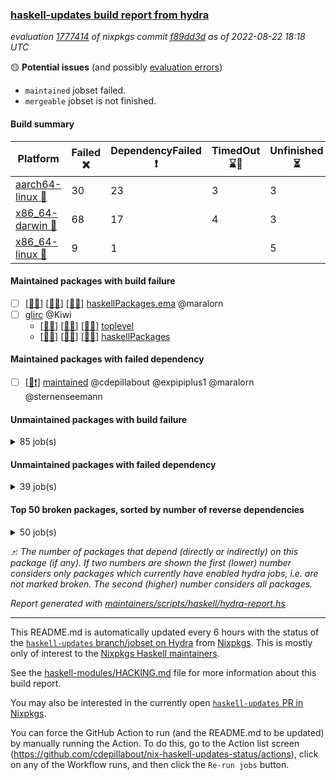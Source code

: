 ### [haskell-updates build report from hydra](https://hydra.nixos.org/jobset/nixpkgs/haskell-updates)
*evaluation [1777414](https://hydra.nixos.org/eval/1777414) of nixpkgs commit [f89dd3d](https://github.com/NixOS/nixpkgs/commits/f89dd3dd4a1e1deb3e4100a52fee2ec626a99046) as of 2022-08-22 18:18 UTC*

:yellow_circle: **Potential issues** (and possibly [evaluation errors](https://hydra.nixos.org/jobset/nixpkgs/haskell-updates))
  * `maintained` jobset failed.
  * `mergeable` jobset is not finished.

#### Build summary

 | Platform | Failed :x: | DependencyFailed :heavy_exclamation_mark: | TimedOut :hourglass::no_entry_sign: | Unfinished :hourglass_flowing_sand: | Success :heavy_check_mark: | 
 | --- | --- | --- | --- | --- | --- | 
 | [aarch64-linux :iphone:](https://hydra.nixos.org/eval/1777414?filter=.aarch64-linux) | 30 | 23 | 3 | 3 | 6599 | 
 | [x86_64-darwin :apple:](https://hydra.nixos.org/eval/1777414?filter=.x86_64-darwin) | 68 | 17 | 4 | 3 | 6512 | 
 | [x86_64-linux :penguin:](https://hydra.nixos.org/eval/1777414?filter=.x86_64-linux) | 9 | 1 |  | 5 | 6685 | 
#### Maintained packages with build failure
- [ ] [[:iphone::x:]](https://hydra.nixos.org/build/188061169) [[:apple::x:]](https://hydra.nixos.org/build/188061179) [[:penguin::x:]](https://hydra.nixos.org/build/188061155) [haskellPackages.ema](https://hydra.nixos.org/eval/1777414?filter=haskellPackages.ema) @maralorn
- [ ] [glirc](https://hydra.nixos.org/eval/1777414?filter=glirc) @Kiwi
  - [[:iphone::x:]](https://hydra.nixos.org/build/188027591) [[:apple::x:]](https://hydra.nixos.org/build/188025700) [[:penguin::x:]](https://hydra.nixos.org/build/188020534) [toplevel](https://hydra.nixos.org/eval/1777414?filter=glirc)
  - [[:iphone::x:]](https://hydra.nixos.org/build/188027171) [[:apple::x:]](https://hydra.nixos.org/build/188019465) [[:penguin::x:]](https://hydra.nixos.org/build/188018954) [haskellPackages](https://hydra.nixos.org/eval/1777414?filter=haskellPackages.glirc)
#### Maintained packages with failed dependency
- [ ] [[:penguin::heavy_exclamation_mark:]](https://hydra.nixos.org/build/188074927) [maintained](https://hydra.nixos.org/eval/1777414?filter=maintained) @cdepillabout @expipiplus1 @maralorn @sternenseemann
#### Unmaintained packages with build failure
<details><summary>85 job(s) </summary>

- [ ] [[:iphone::heavy_check_mark:]](https://hydra.nixos.org/build/188024911) [[:apple::x:]](https://hydra.nixos.org/build/188027897) [[:penguin::heavy_check_mark:]](https://hydra.nixos.org/build/188028354) [haskellPackages.di-core](https://hydra.nixos.org/eval/1777414?filter=haskellPackages.di-core)  :arrow_heading_up: 8 | 11
- [ ] [[:iphone::x:]](https://hydra.nixos.org/build/188025806) [[:apple::heavy_check_mark:]](https://hydra.nixos.org/build/188027413) [[:penguin::heavy_check_mark:]](https://hydra.nixos.org/build/188027365) [haskellPackages.OrderedBits](https://hydra.nixos.org/eval/1777414?filter=haskellPackages.OrderedBits)  :arrow_heading_up: 5 | 36
- [ ] [[:iphone::heavy_check_mark:]](https://hydra.nixos.org/build/188025538) [[:apple::x:]](https://hydra.nixos.org/build/188026155) [[:penguin::heavy_check_mark:]](https://hydra.nixos.org/build/188028532) [haskellPackages.zip](https://hydra.nixos.org/eval/1777414?filter=haskellPackages.zip)  :arrow_heading_up: 5 | 11
- [ ] [[:iphone::x:]](https://hydra.nixos.org/build/188019606) [[:apple::heavy_check_mark:]](https://hydra.nixos.org/build/188021974) [[:penguin::heavy_check_mark:]](https://hydra.nixos.org/build/188017899) [haskellPackages.hw-json-simd](https://hydra.nixos.org/eval/1777414?filter=haskellPackages.hw-json-simd)  :arrow_heading_up: 4 | 8
- [ ] [[:iphone::x:]](https://hydra.nixos.org/build/188020705) [[:apple::heavy_check_mark:]](https://hydra.nixos.org/build/188020839) [[:penguin::heavy_check_mark:]](https://hydra.nixos.org/build/188023775) [haskellPackages.hw-simd](https://hydra.nixos.org/eval/1777414?filter=haskellPackages.hw-simd)  :arrow_heading_up: 4 | 8
- [ ] [[:iphone::x:]](https://hydra.nixos.org/build/187763668) [[:apple::heavy_check_mark:]](https://hydra.nixos.org/build/187772001) [[:penguin::heavy_check_mark:]](https://hydra.nixos.org/build/187764646) [haskellPackages.long-double](https://hydra.nixos.org/eval/1777414?filter=haskellPackages.long-double)  :arrow_heading_up: 2 | 2
- [ ] [[:iphone::x:]](https://hydra.nixos.org/build/188024139) [[:apple::heavy_check_mark:]](https://hydra.nixos.org/build/188026078) [[:penguin::heavy_check_mark:]](https://hydra.nixos.org/build/188025230) [haskellPackages.quic](https://hydra.nixos.org/eval/1777414?filter=haskellPackages.quic)  :arrow_heading_up: 2 | 2
- [ ] [[:iphone::x:]](https://hydra.nixos.org/build/187758503) [[:apple::heavy_check_mark:]](https://hydra.nixos.org/build/187760858) [[:penguin::heavy_check_mark:]](https://hydra.nixos.org/build/187757354) [haskellPackages.freetype2](https://hydra.nixos.org/eval/1777414?filter=haskellPackages.freetype2)  :arrow_heading_up: 1 | 8
- [ ] [[:iphone::x:]](https://hydra.nixos.org/build/188022531) [[:apple::x:]](https://hydra.nixos.org/build/188024781) [[:penguin::x:]](https://hydra.nixos.org/build/188017733) [haskellPackages.cabal-install-solver](https://hydra.nixos.org/eval/1777414?filter=haskellPackages.cabal-install-solver)  :arrow_heading_up: 1 | 1
- [ ] [[:iphone::x:]](https://hydra.nixos.org/build/188018665) [[:apple::x:]](https://hydra.nixos.org/build/188019863) [[:penguin::heavy_check_mark:]](https://hydra.nixos.org/build/188018721) [haskellPackages.easytensor](https://hydra.nixos.org/eval/1777414?filter=haskellPackages.easytensor)  :arrow_heading_up: 1 | 1
- [ ] [[:iphone::x:]](https://hydra.nixos.org/build/187756896) [[:apple::heavy_check_mark:]](https://hydra.nixos.org/build/187753917) [[:penguin::heavy_check_mark:]](https://hydra.nixos.org/build/187770850) [haskellPackages.nlopt-haskell](https://hydra.nixos.org/eval/1777414?filter=haskellPackages.nlopt-haskell)  :arrow_heading_up: 1 | 1
- [ ] [[:iphone::heavy_check_mark:]](https://hydra.nixos.org/build/187765666) [[:apple::x:]](https://hydra.nixos.org/build/187760492) [[:penguin::heavy_check_mark:]](https://hydra.nixos.org/build/187756581) [haskellPackages.openal-ffi](https://hydra.nixos.org/eval/1777414?filter=haskellPackages.openal-ffi)  :arrow_heading_up: 1 | 1
- [ ] [[:iphone::x:]](https://hydra.nixos.org/build/188026688) [[:apple::heavy_check_mark:]](https://hydra.nixos.org/build/188022156) [[:penguin::heavy_check_mark:]](https://hydra.nixos.org/build/188024054) [haskellPackages.swisstable](https://hydra.nixos.org/eval/1777414?filter=haskellPackages.swisstable)  :arrow_heading_up: 1 | 1
- [ ] [[:iphone::x:]](https://hydra.nixos.org/build/187762212) [[:apple::heavy_check_mark:]](https://hydra.nixos.org/build/187773956) [[:penguin::heavy_check_mark:]](https://hydra.nixos.org/build/187770283) [haskellPackages.unicode-properties](https://hydra.nixos.org/eval/1777414?filter=haskellPackages.unicode-properties)  :arrow_heading_up: 1 | 1
- [ ] [[:iphone::x:]](https://hydra.nixos.org/build/188024200) [[:apple::heavy_check_mark:]](https://hydra.nixos.org/build/188027568) [[:penguin::heavy_check_mark:]](https://hydra.nixos.org/build/188030281) [haskellPackages.flatparse](https://hydra.nixos.org/eval/1777414?filter=haskellPackages.flatparse)  :arrow_heading_up: 0 | 7
- [ ] [[:iphone::heavy_check_mark:]](https://hydra.nixos.org/build/188018750) [[:apple::x:]](https://hydra.nixos.org/build/188029735) [[:penguin::heavy_check_mark:]](https://hydra.nixos.org/build/188018871) [haskellPackages.PyF](https://hydra.nixos.org/eval/1777414?filter=haskellPackages.PyF)  :arrow_heading_up: 0 | 4
- [ ] [[:iphone::heavy_check_mark:]](https://hydra.nixos.org/build/187757056) [[:apple::x:]](https://hydra.nixos.org/build/187763747) [[:penguin::heavy_check_mark:]](https://hydra.nixos.org/build/187764145) [haskellPackages.hmidi](https://hydra.nixos.org/eval/1777414?filter=haskellPackages.hmidi)  :arrow_heading_up: 0 | 4
- [ ] [[:iphone::x:]](https://hydra.nixos.org/build/188021216) [[:apple::x:]](https://hydra.nixos.org/build/188017031) [[:penguin::heavy_check_mark:]](https://hydra.nixos.org/build/188021048) [haskellPackages.json-rpc](https://hydra.nixos.org/eval/1777414?filter=haskellPackages.json-rpc)  :arrow_heading_up: 0 | 2
- [ ] [[:iphone::heavy_check_mark:]](https://hydra.nixos.org/build/188020693) [[:apple::x:]](https://hydra.nixos.org/build/188024979) [[:penguin::heavy_check_mark:]](https://hydra.nixos.org/build/188018355) [haskellPackages.posix-socket](https://hydra.nixos.org/eval/1777414?filter=haskellPackages.posix-socket)  :arrow_heading_up: 0 | 2
- [ ] [[:iphone::heavy_check_mark:]](https://hydra.nixos.org/build/188043247) [[:apple::x:]](https://hydra.nixos.org/build/188020077) [[:penguin::heavy_check_mark:]](https://hydra.nixos.org/build/188043157) [haskellPackages.gi-gdkx11](https://hydra.nixos.org/eval/1777414?filter=haskellPackages.gi-gdkx11)  :arrow_heading_up: 0 | 1
- [ ] [[:iphone::heavy_check_mark:]](https://hydra.nixos.org/build/188030175) [[:apple::x:]](https://hydra.nixos.org/build/188025506) [[:penguin::heavy_check_mark:]](https://hydra.nixos.org/build/188023232) [haskellPackages.hamid](https://hydra.nixos.org/eval/1777414?filter=haskellPackages.hamid)  :arrow_heading_up: 0 | 1
- [ ] [[:iphone::heavy_check_mark:]](https://hydra.nixos.org/build/188029515) [[:apple::x:]](https://hydra.nixos.org/build/188020538) [[:penguin::heavy_check_mark:]](https://hydra.nixos.org/build/188031263) [haskellPackages.hmatrix-morpheus](https://hydra.nixos.org/eval/1777414?filter=haskellPackages.hmatrix-morpheus)  :arrow_heading_up: 0 | 1
- [ ] [[:iphone::heavy_check_mark:]](https://hydra.nixos.org/build/187768112) [[:apple::x:]](https://hydra.nixos.org/build/187767816) [[:penguin::heavy_check_mark:]](https://hydra.nixos.org/build/187757052) [haskellPackages.huckleberry](https://hydra.nixos.org/eval/1777414?filter=haskellPackages.huckleberry)  :arrow_heading_up: 0 | 1
- [ ] [[:iphone::x:]](https://hydra.nixos.org/build/188025434) [[:apple::heavy_check_mark:]](https://hydra.nixos.org/build/188026849) [[:penguin::heavy_check_mark:]](https://hydra.nixos.org/build/188021372) [haskellPackages.picosat](https://hydra.nixos.org/eval/1777414?filter=haskellPackages.picosat)  :arrow_heading_up: 0 | 1
- [ ] [[:iphone::heavy_check_mark:]](https://hydra.nixos.org/build/187759813) [[:apple::x:]](https://hydra.nixos.org/build/187763999) [[:penguin::heavy_check_mark:]](https://hydra.nixos.org/build/187764548) [haskellPackages.select](https://hydra.nixos.org/eval/1777414?filter=haskellPackages.select)  :arrow_heading_up: 0 | 1
- [ ] [[:iphone::heavy_check_mark:]](https://hydra.nixos.org/build/188018977) [[:apple::x:]](https://hydra.nixos.org/build/188017708) [[:penguin::heavy_check_mark:]](https://hydra.nixos.org/build/188023563) [haskellPackages.sysinfo](https://hydra.nixos.org/eval/1777414?filter=haskellPackages.sysinfo)  :arrow_heading_up: 0 | 1
- [ ] [[:iphone::heavy_check_mark:]](https://hydra.nixos.org/build/188030190) [[:apple::x:]](https://hydra.nixos.org/build/188025195) [[:penguin::heavy_check_mark:]](https://hydra.nixos.org/build/188027794) [haskellPackages.FractalArt](https://hydra.nixos.org/eval/1777414?filter=haskellPackages.FractalArt) 
- [ ] [[:iphone::x:]](https://hydra.nixos.org/build/188023891) [[:apple::heavy_check_mark:]](https://hydra.nixos.org/build/188023271) [[:penguin::heavy_check_mark:]](https://hydra.nixos.org/build/188022638) [haskellPackages.HsASA](https://hydra.nixos.org/eval/1777414?filter=haskellPackages.HsASA) 
- [ ] [[:iphone::x:]](https://hydra.nixos.org/build/188028358) [[:apple::x:]](https://hydra.nixos.org/build/188019486) [[:penguin::x:]](https://hydra.nixos.org/build/188023770) [haskellPackages.aasam](https://hydra.nixos.org/eval/1777414?filter=haskellPackages.aasam) 
- [ ] [[:iphone::heavy_check_mark:]](https://hydra.nixos.org/build/188022380) [[:apple::heavy_check_mark:]](https://hydra.nixos.org/build/188019082) [[:penguin::x:]](https://hydra.nixos.org/build/188019203) [haskellPackages.capataz](https://hydra.nixos.org/eval/1777414?filter=haskellPackages.capataz) 
- [ ] [[:iphone::heavy_check_mark:]](https://hydra.nixos.org/build/188023367) [[:apple::x:]](https://hydra.nixos.org/build/188019746) [[:penguin::heavy_check_mark:]](https://hydra.nixos.org/build/188020832) [haskellPackages.chiphunk](https://hydra.nixos.org/eval/1777414?filter=haskellPackages.chiphunk) 
- [ ] [[:iphone::x:]](https://hydra.nixos.org/build/188024615) [[:apple::heavy_check_mark:]](https://hydra.nixos.org/build/188028273) [[:penguin::heavy_check_mark:]](https://hydra.nixos.org/build/188031531) [haskellPackages.comfort-fftw](https://hydra.nixos.org/eval/1777414?filter=haskellPackages.comfort-fftw) 
- [ ] [[:iphone::heavy_check_mark:]](https://hydra.nixos.org/build/188020078) [[:apple::x:]](https://hydra.nixos.org/build/188023729) [[:penguin::heavy_check_mark:]](https://hydra.nixos.org/build/188023156) [haskellPackages.diskhash](https://hydra.nixos.org/eval/1777414?filter=haskellPackages.diskhash) 
- [ ] [[:iphone::heavy_check_mark:]](https://hydra.nixos.org/build/188028933) [[:apple::x:]](https://hydra.nixos.org/build/188028678) [[:penguin::heavy_check_mark:]](https://hydra.nixos.org/build/188021107) [haskellPackages.epub-tools](https://hydra.nixos.org/eval/1777414?filter=haskellPackages.epub-tools) 
- [ ] [[:iphone::heavy_check_mark:]](https://hydra.nixos.org/build/188026531) [[:apple::x:]](https://hydra.nixos.org/build/188025664) [[:penguin::heavy_check_mark:]](https://hydra.nixos.org/build/188027601) [haskellPackages.fsnotify-conduit](https://hydra.nixos.org/eval/1777414?filter=haskellPackages.fsnotify-conduit) 
- [ ] [[:iphone::heavy_check_mark:]](https://hydra.nixos.org/build/188028689) [[:apple::x:]](https://hydra.nixos.org/build/188030917) [[:penguin::heavy_check_mark:]](https://hydra.nixos.org/build/188027008) [haskellPackages.fudgets](https://hydra.nixos.org/eval/1777414?filter=haskellPackages.fudgets) 
- [ ] [[:iphone::heavy_check_mark:]](https://hydra.nixos.org/build/188023644) [[:apple::x:]](https://hydra.nixos.org/build/188031404) [[:penguin::heavy_check_mark:]](https://hydra.nixos.org/build/188030853) [haskellPackages.gerrit](https://hydra.nixos.org/eval/1777414?filter=haskellPackages.gerrit) 
- [ ] [[:iphone::heavy_check_mark:]](https://hydra.nixos.org/build/187758353) [[:apple::x:]](https://hydra.nixos.org/build/187754188) [[:penguin::heavy_check_mark:]](https://hydra.nixos.org/build/187770936) [haskellPackages.ghc-gc-hook](https://hydra.nixos.org/eval/1777414?filter=haskellPackages.ghc-gc-hook) 
- [ ] [[:apple::x:]](https://hydra.nixos.org/build/188023261) [haskellPackages.gi-gtkosxapplication](https://hydra.nixos.org/eval/1777414?filter=haskellPackages.gi-gtkosxapplication) 
- [ ] [[:iphone::x:]](https://hydra.nixos.org/build/188043162) [[:penguin::heavy_check_mark:]](https://hydra.nixos.org/build/188043166) [haskellPackages.gnome-keyring](https://hydra.nixos.org/eval/1777414?filter=haskellPackages.gnome-keyring) 
- [ ] [[:apple::x:]](https://hydra.nixos.org/build/188022725) [haskellPackages.gtk-mac-integration](https://hydra.nixos.org/eval/1777414?filter=haskellPackages.gtk-mac-integration) 
- [ ] [[:iphone::heavy_check_mark:]](https://hydra.nixos.org/build/188043188) [[:apple::x:]](https://hydra.nixos.org/build/188020720) [[:penguin::heavy_check_mark:]](https://hydra.nixos.org/build/188043205) [haskellPackages.gtk-traymanager](https://hydra.nixos.org/eval/1777414?filter=haskellPackages.gtk-traymanager) 
- [ ] [[:apple::x:]](https://hydra.nixos.org/build/188028183) [haskellPackages.gtk3-mac-integration](https://hydra.nixos.org/eval/1777414?filter=haskellPackages.gtk3-mac-integration) 
- [ ] [[:iphone::heavy_check_mark:]](https://hydra.nixos.org/build/187767616) [[:apple::x:]](https://hydra.nixos.org/build/187766019) [[:penguin::heavy_check_mark:]](https://hydra.nixos.org/build/187768812) [haskellPackages.hid](https://hydra.nixos.org/eval/1777414?filter=haskellPackages.hid) 
- [ ] [[:iphone::heavy_check_mark:]](https://hydra.nixos.org/build/188024713) [[:apple::x:]](https://hydra.nixos.org/build/188022148) [[:penguin::heavy_check_mark:]](https://hydra.nixos.org/build/188029237) [haskellPackages.higher-leveldb](https://hydra.nixos.org/eval/1777414?filter=haskellPackages.higher-leveldb) 
- [ ] [[:iphone::heavy_check_mark:]](https://hydra.nixos.org/build/188023303) [[:apple::x:]](https://hydra.nixos.org/build/188023028) [[:penguin::heavy_check_mark:]](https://hydra.nixos.org/build/188017325) [haskellPackages.highlight](https://hydra.nixos.org/eval/1777414?filter=haskellPackages.highlight) 
- [ ] [[:iphone::heavy_check_mark:]](https://hydra.nixos.org/build/188018561) [[:apple::x:]](https://hydra.nixos.org/build/188027844) [[:penguin::heavy_check_mark:]](https://hydra.nixos.org/build/188019991) [haskellPackages.hinotify-conduit](https://hydra.nixos.org/eval/1777414?filter=haskellPackages.hinotify-conduit) 
- [ ] [[:iphone::heavy_check_mark:]](https://hydra.nixos.org/build/188020782) [[:apple::x:]](https://hydra.nixos.org/build/188029831) [[:penguin::heavy_check_mark:]](https://hydra.nixos.org/build/188029833) [haskellPackages.hssh](https://hydra.nixos.org/eval/1777414?filter=haskellPackages.hssh) 
- [ ] [[:iphone::heavy_check_mark:]](https://hydra.nixos.org/build/188022163) [[:apple::x:]](https://hydra.nixos.org/build/188028963) [[:penguin::heavy_check_mark:]](https://hydra.nixos.org/build/188030410) [haskellPackages.hsshellscript](https://hydra.nixos.org/eval/1777414?filter=haskellPackages.hsshellscript) 
- [ ] [[:iphone::heavy_check_mark:]](https://hydra.nixos.org/build/187767673) [[:apple::x:]](https://hydra.nixos.org/build/187754648) [[:penguin::heavy_check_mark:]](https://hydra.nixos.org/build/187772198) [haskellPackages.hssourceinfo](https://hydra.nixos.org/eval/1777414?filter=haskellPackages.hssourceinfo) 
- [ ] [[:iphone::heavy_check_mark:]](https://hydra.nixos.org/build/188025786) [[:apple::x:]](https://hydra.nixos.org/build/188019527) [[:penguin::heavy_check_mark:]](https://hydra.nixos.org/build/188031315) [haskellPackages.interprocess](https://hydra.nixos.org/eval/1777414?filter=haskellPackages.interprocess) 
- [ ] [[:iphone::heavy_check_mark:]](https://hydra.nixos.org/build/188017877) [[:apple::x:]](https://hydra.nixos.org/build/188024543) [[:penguin::heavy_check_mark:]](https://hydra.nixos.org/build/188020374) [haskellPackages.intricacy](https://hydra.nixos.org/eval/1777414?filter=haskellPackages.intricacy) 
- [ ] [[:iphone::heavy_check_mark:]](https://hydra.nixos.org/build/188024998) [[:apple::x:]](https://hydra.nixos.org/build/188030424) [[:penguin::heavy_check_mark:]](https://hydra.nixos.org/build/188031484) [haskellPackages.ipcvar](https://hydra.nixos.org/eval/1777414?filter=haskellPackages.ipcvar) 
- [ ] [[:iphone::x:]](https://hydra.nixos.org/build/188025284) [[:apple::heavy_check_mark:]](https://hydra.nixos.org/build/188019993) [[:penguin::heavy_check_mark:]](https://hydra.nixos.org/build/188026143) [haskellPackages.jammittools](https://hydra.nixos.org/eval/1777414?filter=haskellPackages.jammittools) 
- [ ] [[:apple::x:]](https://hydra.nixos.org/build/187760836) [haskellPackages.kqueue](https://hydra.nixos.org/eval/1777414?filter=haskellPackages.kqueue) 
- [ ] [[:iphone::x:]](https://hydra.nixos.org/build/188030687) [[:apple::x:]](https://hydra.nixos.org/build/188031533) [[:penguin::x:]](https://hydra.nixos.org/build/188017137) [haskellPackages.landlock](https://hydra.nixos.org/eval/1777414?filter=haskellPackages.landlock) 
- [ ] [[:iphone::x:]](https://hydra.nixos.org/build/188018555) [[:apple::x:]](https://hydra.nixos.org/build/188029937) [[:penguin::heavy_check_mark:]](https://hydra.nixos.org/build/188031387) [haskellPackages.libsecp256k1](https://hydra.nixos.org/eval/1777414?filter=haskellPackages.libsecp256k1) 
- [ ] [[:iphone::heavy_check_mark:]](https://hydra.nixos.org/build/187757474) [[:apple::x:]](https://hydra.nixos.org/build/187770868) [[:penguin::heavy_check_mark:]](https://hydra.nixos.org/build/187766473) [haskellPackages.linux-framebuffer](https://hydra.nixos.org/eval/1777414?filter=haskellPackages.linux-framebuffer) 
- [ ] [[:iphone::heavy_check_mark:]](https://hydra.nixos.org/build/188026254) [[:apple::x:]](https://hydra.nixos.org/build/188031235) [[:penguin::heavy_check_mark:]](https://hydra.nixos.org/build/188025285) [haskellPackages.mediawiki2latex](https://hydra.nixos.org/eval/1777414?filter=haskellPackages.mediawiki2latex) 
- [ ] [[:iphone::heavy_check_mark:]](https://hydra.nixos.org/build/187773188) [[:apple::x:]](https://hydra.nixos.org/build/187769267) [[:penguin::heavy_check_mark:]](https://hydra.nixos.org/build/187771563) [haskellPackages.memfd](https://hydra.nixos.org/eval/1777414?filter=haskellPackages.memfd) 
- [ ] [[:iphone::heavy_check_mark:]](https://hydra.nixos.org/build/188027998) [[:apple::x:]](https://hydra.nixos.org/build/188019021) [[:penguin::heavy_check_mark:]](https://hydra.nixos.org/build/188029745) [haskellPackages.mercury-api](https://hydra.nixos.org/eval/1777414?filter=haskellPackages.mercury-api) 
- [ ] [[:iphone::heavy_check_mark:]](https://hydra.nixos.org/build/188026933) [[:apple::x:]](https://hydra.nixos.org/build/188020372) [[:penguin::heavy_check_mark:]](https://hydra.nixos.org/build/188017048) [haskellPackages.nano-cryptr](https://hydra.nixos.org/eval/1777414?filter=haskellPackages.nano-cryptr) 
- [ ] [[:iphone::x:]](https://hydra.nixos.org/build/188023640) [[:apple::x:]](https://hydra.nixos.org/build/188027224) [[:penguin::x:]](https://hydra.nixos.org/build/188019448) [haskellPackages.ngx-export-log](https://hydra.nixos.org/eval/1777414?filter=haskellPackages.ngx-export-log) 
- [ ] [[:iphone::heavy_check_mark:]](https://hydra.nixos.org/build/188022321) [[:apple::x:]](https://hydra.nixos.org/build/188030560) [[:penguin::heavy_check_mark:]](https://hydra.nixos.org/build/188024633) [haskellPackages.persistent-pagination](https://hydra.nixos.org/eval/1777414?filter=haskellPackages.persistent-pagination) 
- [ ] [[:iphone::heavy_check_mark:]](https://hydra.nixos.org/build/188019430) [[:apple::x:]](https://hydra.nixos.org/build/188021521) [[:penguin::heavy_check_mark:]](https://hydra.nixos.org/build/188017688) [haskellPackages.phatsort](https://hydra.nixos.org/eval/1777414?filter=haskellPackages.phatsort) 
- [ ] [[:iphone::x:]](https://hydra.nixos.org/build/188030881) [[:apple::x:]](https://hydra.nixos.org/build/188018161) [[:penguin::x:]](https://hydra.nixos.org/build/188029018) [haskellPackages.phonetic-languages-simplified-properties-array-old](https://hydra.nixos.org/eval/1777414?filter=haskellPackages.phonetic-languages-simplified-properties-array-old) 
- [ ] [[:iphone::heavy_check_mark:]](https://hydra.nixos.org/build/188025465) [[:apple::x:]](https://hydra.nixos.org/build/188030098) [[:penguin::heavy_check_mark:]](https://hydra.nixos.org/build/188021080) [haskellPackages.ping-wrapper](https://hydra.nixos.org/eval/1777414?filter=haskellPackages.ping-wrapper) 
- [ ] [[:iphone::heavy_check_mark:]](https://hydra.nixos.org/build/188024056) [[:apple::x:]](https://hydra.nixos.org/build/188017823) [[:penguin::heavy_check_mark:]](https://hydra.nixos.org/build/188030915) [haskellPackages.posix-timer](https://hydra.nixos.org/eval/1777414?filter=haskellPackages.posix-timer) 
- [ ] [[:iphone::heavy_check_mark:]](https://hydra.nixos.org/build/188023063) [[:apple::x:]](https://hydra.nixos.org/build/188028487) [[:penguin::heavy_check_mark:]](https://hydra.nixos.org/build/188027764) [haskellPackages.procex](https://hydra.nixos.org/eval/1777414?filter=haskellPackages.procex) 
- [ ] [[:iphone::heavy_check_mark:]](https://hydra.nixos.org/build/188027292) [[:apple::x:]](https://hydra.nixos.org/build/188027508) [[:penguin::heavy_check_mark:]](https://hydra.nixos.org/build/188018392) [haskellPackages.pthread](https://hydra.nixos.org/eval/1777414?filter=haskellPackages.pthread) 
- [ ] [[:iphone::x:]](https://hydra.nixos.org/build/188029187) [[:apple::x:]](https://hydra.nixos.org/build/188021850) [[:penguin::x:]](https://hydra.nixos.org/build/188025940) [haskellPackages.r-glpk-phonetic-languages-ukrainian-durations](https://hydra.nixos.org/eval/1777414?filter=haskellPackages.r-glpk-phonetic-languages-ukrainian-durations) 
- [ ] [[:iphone::heavy_check_mark:]](https://hydra.nixos.org/build/188031392) [[:apple::x:]](https://hydra.nixos.org/build/188019994) [[:penguin::heavy_check_mark:]](https://hydra.nixos.org/build/188023136) [haskellPackages.reserve](https://hydra.nixos.org/eval/1777414?filter=haskellPackages.reserve) 
- [ ] [[:iphone::x:]](https://hydra.nixos.org/build/187762244) [[:apple::heavy_check_mark:]](https://hydra.nixos.org/build/187755003) [[:penguin::heavy_check_mark:]](https://hydra.nixos.org/build/187761550) [haskellPackages.risc386](https://hydra.nixos.org/eval/1777414?filter=haskellPackages.risc386) 
- [ ] [[:iphone::heavy_check_mark:]](https://hydra.nixos.org/build/187766680) [[:apple::x:]](https://hydra.nixos.org/build/187756803) [[:penguin::heavy_check_mark:]](https://hydra.nixos.org/build/187763289) [haskellPackages.sfml-audio](https://hydra.nixos.org/eval/1777414?filter=haskellPackages.sfml-audio) 
- [ ] [[:iphone::heavy_check_mark:]](https://hydra.nixos.org/build/187767034) [[:apple::x:]](https://hydra.nixos.org/build/187770065) [[:penguin::heavy_check_mark:]](https://hydra.nixos.org/build/187773143) [haskellPackages.shared-memory](https://hydra.nixos.org/eval/1777414?filter=haskellPackages.shared-memory) 
- [ ] [[:iphone::hourglass::no_entry_sign:]](https://hydra.nixos.org/build/188027087) [[:apple::x:]](https://hydra.nixos.org/build/188021903) [[:penguin::heavy_check_mark:]](https://hydra.nixos.org/build/188020444) [haskellPackages.skews](https://hydra.nixos.org/eval/1777414?filter=haskellPackages.skews) 
- [ ] [[:iphone::x:]](https://hydra.nixos.org/build/188017407) [[:apple::x:]](https://hydra.nixos.org/build/188030520) [[:penguin::heavy_check_mark:]](https://hydra.nixos.org/build/188017250) [haskellPackages.slugify](https://hydra.nixos.org/eval/1777414?filter=haskellPackages.slugify) 
- [ ] [[:iphone::heavy_check_mark:]](https://hydra.nixos.org/build/188019110) [[:apple::x:]](https://hydra.nixos.org/build/188027693) [[:penguin::heavy_check_mark:]](https://hydra.nixos.org/build/188017615) [haskellPackages.som](https://hydra.nixos.org/eval/1777414?filter=haskellPackages.som) 
- [ ] [[:iphone::heavy_check_mark:]](https://hydra.nixos.org/build/188031323) [[:apple::x:]](https://hydra.nixos.org/build/188028017) [[:penguin::heavy_check_mark:]](https://hydra.nixos.org/build/188024012) [haskellPackages.tailfile-hinotify](https://hydra.nixos.org/eval/1777414?filter=haskellPackages.tailfile-hinotify) 
- [ ] [[:iphone::x:]](https://hydra.nixos.org/build/187771981) [[:apple::heavy_check_mark:]](https://hydra.nixos.org/build/187756829) [[:penguin::heavy_check_mark:]](https://hydra.nixos.org/build/187761569) [haskellPackages.wiringPi](https://hydra.nixos.org/eval/1777414?filter=haskellPackages.wiringPi) 
- [ ] [[:iphone::x:]](https://hydra.nixos.org/build/188027836) [[:apple::heavy_check_mark:]](https://hydra.nixos.org/build/188021270) [[:penguin::heavy_check_mark:]](https://hydra.nixos.org/build/188024990) [haskellPackages.x86-64bit](https://hydra.nixos.org/eval/1777414?filter=haskellPackages.x86-64bit) 
- [ ] [[:iphone::heavy_check_mark:]](https://hydra.nixos.org/build/188024233) [[:apple::x:]](https://hydra.nixos.org/build/188025614) [[:penguin::heavy_check_mark:]](https://hydra.nixos.org/build/188021128) [haskellPackages.xmonad-utils](https://hydra.nixos.org/eval/1777414?filter=haskellPackages.xmonad-utils) 
- [ ] [[:iphone::heavy_check_mark:]](https://hydra.nixos.org/build/187767000) [[:apple::x:]](https://hydra.nixos.org/build/187773959) [[:penguin::heavy_check_mark:]](https://hydra.nixos.org/build/187767129) [haskellPackages.yoga](https://hydra.nixos.org/eval/1777414?filter=haskellPackages.yoga) 
- [ ] [[:iphone::heavy_check_mark:]](https://hydra.nixos.org/build/187766494) [[:apple::x:]](https://hydra.nixos.org/build/187768143) [[:penguin::heavy_check_mark:]](https://hydra.nixos.org/build/187766078) [haskellPackages.zot](https://hydra.nixos.org/eval/1777414?filter=haskellPackages.zot) 
- [ ] [[:iphone::heavy_check_mark:]](https://hydra.nixos.org/build/187764016) [[:apple::x:]](https://hydra.nixos.org/build/187761654) [[:penguin::heavy_check_mark:]](https://hydra.nixos.org/build/187756084) [haskellPackages.zxcvbn-c](https://hydra.nixos.org/eval/1777414?filter=haskellPackages.zxcvbn-c) 
</details>

#### Unmaintained packages with failed dependency
<details><summary>39 job(s) </summary>

- [ ] [[:iphone::heavy_check_mark:]](https://hydra.nixos.org/build/188019819) [[:apple::heavy_exclamation_mark:]](https://hydra.nixos.org/build/188020826) [[:penguin::heavy_check_mark:]](https://hydra.nixos.org/build/188017480) [haskellPackages.di-handle](https://hydra.nixos.org/eval/1777414?filter=haskellPackages.di-handle)  :arrow_heading_up: 6 | 9
- [ ] [[:iphone::heavy_check_mark:]](https://hydra.nixos.org/build/188024028) [[:apple::heavy_exclamation_mark:]](https://hydra.nixos.org/build/188028971) [[:penguin::heavy_check_mark:]](https://hydra.nixos.org/build/188019711) [haskellPackages.di-monad](https://hydra.nixos.org/eval/1777414?filter=haskellPackages.di-monad)  :arrow_heading_up: 6 | 9
- [ ] [[:iphone::heavy_check_mark:]](https://hydra.nixos.org/build/188030315) [[:apple::heavy_exclamation_mark:]](https://hydra.nixos.org/build/188018615) [[:penguin::heavy_check_mark:]](https://hydra.nixos.org/build/188028357) [haskellPackages.di-df1](https://hydra.nixos.org/eval/1777414?filter=haskellPackages.di-df1)  :arrow_heading_up: 5 | 8
- [ ] [[:iphone::heavy_exclamation_mark:]](https://hydra.nixos.org/build/188027975) [[:apple::heavy_check_mark:]](https://hydra.nixos.org/build/188017628) [[:penguin::heavy_check_mark:]](https://hydra.nixos.org/build/188017797) [haskellPackages.PrimitiveArray](https://hydra.nixos.org/eval/1777414?filter=haskellPackages.PrimitiveArray)  :arrow_heading_up: 4 | 35
- [ ] [[:iphone::heavy_check_mark:]](https://hydra.nixos.org/build/188027372) [[:apple::heavy_exclamation_mark:]](https://hydra.nixos.org/build/188021229) [[:penguin::heavy_check_mark:]](https://hydra.nixos.org/build/188021315) [haskellPackages.xlsx](https://hydra.nixos.org/eval/1777414?filter=haskellPackages.xlsx)  :arrow_heading_up: 4 | 6
- [ ] [[:iphone::heavy_exclamation_mark:]](https://hydra.nixos.org/build/188030928) [[:apple::heavy_check_mark:]](https://hydra.nixos.org/build/188026663) [[:penguin::heavy_check_mark:]](https://hydra.nixos.org/build/188017587) [haskellPackages.BiobaseTypes](https://hydra.nixos.org/eval/1777414?filter=haskellPackages.BiobaseTypes)  :arrow_heading_up: 3 | 21
- [ ] [[:iphone::heavy_exclamation_mark:]](https://hydra.nixos.org/build/188018785) [[:apple::heavy_check_mark:]](https://hydra.nixos.org/build/188030392) [[:penguin::heavy_check_mark:]](https://hydra.nixos.org/build/188026665) [haskellPackages.hw-json-standard-cursor](https://hydra.nixos.org/eval/1777414?filter=haskellPackages.hw-json-standard-cursor)  :arrow_heading_up: 2 | 6
- [ ] [[:iphone::heavy_exclamation_mark:]](https://hydra.nixos.org/build/188027491) [[:apple::heavy_check_mark:]](https://hydra.nixos.org/build/188019578) [[:penguin::heavy_check_mark:]](https://hydra.nixos.org/build/188027240) [haskellPackages.hw-json-simple-cursor](https://hydra.nixos.org/eval/1777414?filter=haskellPackages.hw-json-simple-cursor)  :arrow_heading_up: 2 | 4
- [ ] [[:iphone::heavy_check_mark:]](https://hydra.nixos.org/build/188017304) [[:apple::heavy_exclamation_mark:]](https://hydra.nixos.org/build/188018933) [[:penguin::heavy_check_mark:]](https://hydra.nixos.org/build/188024650) [haskellPackages.cointracking-imports](https://hydra.nixos.org/eval/1777414?filter=haskellPackages.cointracking-imports)  :arrow_heading_up: 2 | 2
- [ ] [[:iphone::heavy_exclamation_mark:]](https://hydra.nixos.org/build/188026827) [[:apple::heavy_check_mark:]](https://hydra.nixos.org/build/188028690) [[:penguin::heavy_check_mark:]](https://hydra.nixos.org/build/188025669) [haskellPackages.BiobaseENA](https://hydra.nixos.org/eval/1777414?filter=haskellPackages.BiobaseENA)  :arrow_heading_up: 1 | 18
- [ ] [[:iphone::heavy_check_mark:]](https://hydra.nixos.org/build/188020676) [[:apple::heavy_exclamation_mark:]](https://hydra.nixos.org/build/188020129) [[:penguin::heavy_check_mark:]](https://hydra.nixos.org/build/188019260) [haskellPackages.di-polysemy](https://hydra.nixos.org/eval/1777414?filter=haskellPackages.di-polysemy)  :arrow_heading_up: 1 | 4
- [ ] [[:iphone::heavy_exclamation_mark:]](https://hydra.nixos.org/build/188018833) [[:apple::heavy_check_mark:]](https://hydra.nixos.org/build/188020603) [[:penguin::heavy_check_mark:]](https://hydra.nixos.org/build/188021563) [haskellPackages.hw-json](https://hydra.nixos.org/eval/1777414?filter=haskellPackages.hw-json)  :arrow_heading_up: 1 | 3
- [ ] [[:iphone::heavy_exclamation_mark:]](https://hydra.nixos.org/build/188024375) [[:apple::heavy_check_mark:]](https://hydra.nixos.org/build/188030169) [[:penguin::heavy_check_mark:]](https://hydra.nixos.org/build/188029356) [haskellPackages.http3](https://hydra.nixos.org/eval/1777414?filter=haskellPackages.http3)  :arrow_heading_up: 1 | 1
- [ ] [[:iphone::heavy_check_mark:]](https://hydra.nixos.org/build/188024581) [[:apple::heavy_exclamation_mark:]](https://hydra.nixos.org/build/188019190) [[:penguin::heavy_check_mark:]](https://hydra.nixos.org/build/188023517) [haskellPackages.moto](https://hydra.nixos.org/eval/1777414?filter=haskellPackages.moto)  :arrow_heading_up: 1 | 1
- [ ] [[:iphone::hourglass::no_entry_sign:]](https://hydra.nixos.org/build/188023351) [[:apple::heavy_exclamation_mark:]](https://hydra.nixos.org/build/188026084) [[:penguin::heavy_check_mark:]](https://hydra.nixos.org/build/188018512) [haskellPackages.wss-client](https://hydra.nixos.org/eval/1777414?filter=haskellPackages.wss-client)  :arrow_heading_up: 1 | 1
- [ ] [[:iphone::heavy_exclamation_mark:]](https://hydra.nixos.org/build/188031252) [[:apple::heavy_check_mark:]](https://hydra.nixos.org/build/188022686) [[:penguin::heavy_check_mark:]](https://hydra.nixos.org/build/188031526) [haskellPackages.BiobaseXNA](https://hydra.nixos.org/eval/1777414?filter=haskellPackages.BiobaseXNA)  :arrow_heading_up: 0 | 17
- [ ] [[:iphone::heavy_exclamation_mark:]](https://hydra.nixos.org/build/188026106) [[:apple::heavy_check_mark:]](https://hydra.nixos.org/build/188029972) [[:penguin::heavy_check_mark:]](https://hydra.nixos.org/build/188017047) [haskellPackages.BiobaseFasta](https://hydra.nixos.org/eval/1777414?filter=haskellPackages.BiobaseFasta)  :arrow_heading_up: 0 | 3
- [ ] [[:iphone::heavy_exclamation_mark:]](https://hydra.nixos.org/build/188020121) [[:apple::heavy_check_mark:]](https://hydra.nixos.org/build/188022813) [[:penguin::heavy_check_mark:]](https://hydra.nixos.org/build/188022174) [haskellPackages.hw-dsv](https://hydra.nixos.org/eval/1777414?filter=haskellPackages.hw-dsv)  :arrow_heading_up: 0 | 3
- [ ] [[:iphone::heavy_check_mark:]](https://hydra.nixos.org/build/188017500) [[:apple::heavy_exclamation_mark:]](https://hydra.nixos.org/build/188030699) [[:penguin::heavy_check_mark:]](https://hydra.nixos.org/build/188030289) [haskellPackages.di](https://hydra.nixos.org/eval/1777414?filter=haskellPackages.di)  :arrow_heading_up: 0 | 2
- [ ] [[:iphone::heavy_exclamation_mark:]](https://hydra.nixos.org/build/188025760) [[:apple::heavy_check_mark:]](https://hydra.nixos.org/build/188030663) [[:penguin::heavy_check_mark:]](https://hydra.nixos.org/build/188018992) [haskellPackages.hw-json-lens](https://hydra.nixos.org/eval/1777414?filter=haskellPackages.hw-json-lens)  :arrow_heading_up: 0 | 1
- [ ] [[:iphone::heavy_exclamation_mark:]](https://hydra.nixos.org/build/188028925) [[:apple::heavy_check_mark:]](https://hydra.nixos.org/build/188031057) [[:penguin::heavy_check_mark:]](https://hydra.nixos.org/build/188028937) [haskellPackages.align-audio](https://hydra.nixos.org/eval/1777414?filter=haskellPackages.align-audio) 
- [ ] [[:iphone::heavy_check_mark:]](https://hydra.nixos.org/build/188031503) [[:apple::heavy_exclamation_mark:]](https://hydra.nixos.org/build/188019468) [[:penguin::heavy_check_mark:]](https://hydra.nixos.org/build/188022554) [haskellPackages.bnb-staking-csvs](https://hydra.nixos.org/eval/1777414?filter=haskellPackages.bnb-staking-csvs) 
- [ ] [[:iphone::heavy_exclamation_mark:]](https://hydra.nixos.org/build/188018495) [[:apple::heavy_exclamation_mark:]](https://hydra.nixos.org/build/188020842) [[:penguin::heavy_check_mark:]](https://hydra.nixos.org/build/188017858) [haskellPackages.easytensor-vulkan](https://hydra.nixos.org/eval/1777414?filter=haskellPackages.easytensor-vulkan) 
- [ ] [[:iphone::heavy_exclamation_mark:]](https://hydra.nixos.org/build/188024046) [[:apple::heavy_check_mark:]](https://hydra.nixos.org/build/188028646) [[:penguin::heavy_check_mark:]](https://hydra.nixos.org/build/188031045) [haskellPackages.harfbuzz-pure](https://hydra.nixos.org/eval/1777414?filter=haskellPackages.harfbuzz-pure) 
- [ ] [[:iphone::heavy_exclamation_mark:]](https://hydra.nixos.org/build/188030321) [[:apple::heavy_check_mark:]](https://hydra.nixos.org/build/188025737) [[:penguin::heavy_check_mark:]](https://hydra.nixos.org/build/188018396) [haskellPackages.hmatrix-nlopt](https://hydra.nixos.org/eval/1777414?filter=haskellPackages.hmatrix-nlopt) 
- [ ] [[:iphone::heavy_exclamation_mark:]](https://hydra.nixos.org/build/188029260) [[:apple::heavy_check_mark:]](https://hydra.nixos.org/build/188019117) [[:penguin::heavy_check_mark:]](https://hydra.nixos.org/build/188028552) [haskellPackages.hs-swisstable-hashtables-class](https://hydra.nixos.org/eval/1777414?filter=haskellPackages.hs-swisstable-hashtables-class) 
- [ ] [[:iphone::heavy_exclamation_mark:]](https://hydra.nixos.org/build/188017756) [[:apple::heavy_check_mark:]](https://hydra.nixos.org/build/188027195) [[:penguin::heavy_check_mark:]](https://hydra.nixos.org/build/188030954) [haskellPackages.hw-simd-cli](https://hydra.nixos.org/eval/1777414?filter=haskellPackages.hw-simd-cli) 
- [ ] [[:iphone::heavy_exclamation_mark:]](https://hydra.nixos.org/build/188024975) [[:apple::heavy_check_mark:]](https://hydra.nixos.org/build/188021263) [[:penguin::heavy_check_mark:]](https://hydra.nixos.org/build/188021374) [haskellPackages.kmn-programming](https://hydra.nixos.org/eval/1777414?filter=haskellPackages.kmn-programming) 
- [ ] [[:iphone::heavy_check_mark:]](https://hydra.nixos.org/build/188026829) [[:apple::heavy_exclamation_mark:]](https://hydra.nixos.org/build/188028683) [[:penguin::heavy_check_mark:]](https://hydra.nixos.org/build/188017870) [haskellPackages.moto-postgresql](https://hydra.nixos.org/eval/1777414?filter=haskellPackages.moto-postgresql) 
- [ ] [[:iphone::hourglass::no_entry_sign:]](https://hydra.nixos.org/build/188026294) [[:apple::heavy_exclamation_mark:]](https://hydra.nixos.org/build/188023262) [[:penguin::heavy_check_mark:]](https://hydra.nixos.org/build/188026122) [haskellPackages.network-messagepack-rpc-websocket](https://hydra.nixos.org/eval/1777414?filter=haskellPackages.network-messagepack-rpc-websocket) 
- [ ] [[:iphone::heavy_check_mark:]](https://hydra.nixos.org/build/188021445) [[:apple::heavy_exclamation_mark:]](https://hydra.nixos.org/build/188023818) [[:penguin::heavy_check_mark:]](https://hydra.nixos.org/build/188027765) [haskellPackages.polysemy-log-di](https://hydra.nixos.org/eval/1777414?filter=haskellPackages.polysemy-log-di) 
- [ ] [[:iphone::heavy_exclamation_mark:]](https://hydra.nixos.org/build/188021643) [[:apple::heavy_check_mark:]](https://hydra.nixos.org/build/188029889) [[:penguin::heavy_check_mark:]](https://hydra.nixos.org/build/188027988) [haskellPackages.rounded](https://hydra.nixos.org/eval/1777414?filter=haskellPackages.rounded) 
- [ ] [[:iphone::heavy_exclamation_mark:]](https://hydra.nixos.org/build/188023085) [[:apple::heavy_check_mark:]](https://hydra.nixos.org/build/188019290) [[:penguin::heavy_check_mark:]](https://hydra.nixos.org/build/188027313) [haskellPackages.rounded-hw](https://hydra.nixos.org/eval/1777414?filter=haskellPackages.rounded-hw) 
- [ ] [[:iphone::heavy_check_mark:]](https://hydra.nixos.org/build/188021062) [[:apple::heavy_exclamation_mark:]](https://hydra.nixos.org/build/188027354) [[:penguin::heavy_check_mark:]](https://hydra.nixos.org/build/188023330) [haskellPackages.solana-staking-csvs](https://hydra.nixos.org/eval/1777414?filter=haskellPackages.solana-staking-csvs) 
- [ ] [[:iphone::heavy_exclamation_mark:]](https://hydra.nixos.org/build/188022158) [[:apple::heavy_check_mark:]](https://hydra.nixos.org/build/188022030) [[:penguin::heavy_check_mark:]](https://hydra.nixos.org/build/188029035) [haskellPackages.sound-collage](https://hydra.nixos.org/eval/1777414?filter=haskellPackages.sound-collage) 
- [ ] [[:iphone::heavy_exclamation_mark:]](https://hydra.nixos.org/build/187768596) [[:apple::heavy_check_mark:]](https://hydra.nixos.org/build/187764313) [[:penguin::heavy_check_mark:]](https://hydra.nixos.org/build/187773512) [haskellPackages.unicode-names](https://hydra.nixos.org/eval/1777414?filter=haskellPackages.unicode-names) 
- [ ] [[:iphone::heavy_exclamation_mark:]](https://hydra.nixos.org/build/188025499) [[:apple::heavy_check_mark:]](https://hydra.nixos.org/build/188018862) [[:penguin::heavy_check_mark:]](https://hydra.nixos.org/build/188017768) [haskellPackages.warp-quic](https://hydra.nixos.org/eval/1777414?filter=haskellPackages.warp-quic) 
- [ ] [[:iphone::heavy_check_mark:]](https://hydra.nixos.org/build/187760507) [[:apple::heavy_exclamation_mark:]](https://hydra.nixos.org/build/187755641) [[:penguin::heavy_check_mark:]](https://hydra.nixos.org/build/187756861) [haskellPackages.xbattbar](https://hydra.nixos.org/eval/1777414?filter=haskellPackages.xbattbar) 
- [ ] [[:iphone::heavy_check_mark:]](https://hydra.nixos.org/build/188028006) [[:apple::heavy_exclamation_mark:]](https://hydra.nixos.org/build/188025129) [[:penguin::heavy_check_mark:]](https://hydra.nixos.org/build/188026096) [haskellPackages.xlsx-tabular](https://hydra.nixos.org/eval/1777414?filter=haskellPackages.xlsx-tabular) 
</details>

#### Top 50 broken packages, sorted by number of reverse dependencies
<details><summary>50 job(s) </summary>

[amazonka-core](https://packdeps.haskellers.com/reverse/amazonka-core) :arrow_heading_up: 185  
[gogol-core](https://packdeps.haskellers.com/reverse/gogol-core) :arrow_heading_up: 184  
[haskell98](https://packdeps.haskellers.com/reverse/haskell98) :arrow_heading_up: 153  
[enumerator](https://packdeps.haskellers.com/reverse/enumerator) :arrow_heading_up: 56  
[util](https://packdeps.haskellers.com/reverse/util) :arrow_heading_up: 49  
[derive](https://packdeps.haskellers.com/reverse/derive) :arrow_heading_up: 48  
[amazonka](https://packdeps.haskellers.com/reverse/amazonka) :arrow_heading_up: 43  
[accelerate](https://packdeps.haskellers.com/reverse/accelerate) :arrow_heading_up: 42  
[parseargs](https://packdeps.haskellers.com/reverse/parseargs) :arrow_heading_up: 42  
[MonadCatchIO-transformers](https://packdeps.haskellers.com/reverse/MonadCatchIO-transformers) :arrow_heading_up: 41  
[data-lens](https://packdeps.haskellers.com/reverse/data-lens) :arrow_heading_up: 33  
[rank1dynamic](https://packdeps.haskellers.com/reverse/rank1dynamic) :arrow_heading_up: 33  
[distributed-static](https://packdeps.haskellers.com/reverse/distributed-static) :arrow_heading_up: 31  
[language-ecmascript](https://packdeps.haskellers.com/reverse/language-ecmascript) :arrow_heading_up: 31  
[distributed-process](https://packdeps.haskellers.com/reverse/distributed-process) :arrow_heading_up: 30  
[iteratee](https://packdeps.haskellers.com/reverse/iteratee) :arrow_heading_up: 29  
[jmacro](https://packdeps.haskellers.com/reverse/jmacro) :arrow_heading_up: 29  
[mmsyn3](https://packdeps.haskellers.com/reverse/mmsyn3) :arrow_heading_up: 28  
[autodocodec-yaml](https://packdeps.haskellers.com/reverse/autodocodec-yaml) :arrow_heading_up: 26  
[crypto-numbers](https://packdeps.haskellers.com/reverse/crypto-numbers) :arrow_heading_up: 25  
[either-unwrap](https://packdeps.haskellers.com/reverse/either-unwrap) :arrow_heading_up: 25  
[sydtest](https://packdeps.haskellers.com/reverse/sydtest) :arrow_heading_up: 23  
[crypto-pubkey](https://packdeps.haskellers.com/reverse/crypto-pubkey) :arrow_heading_up: 22  
[haskelldb](https://packdeps.haskellers.com/reverse/haskelldb) :arrow_heading_up: 22  
[wxdirect](https://packdeps.haskellers.com/reverse/wxdirect) :arrow_heading_up: 22  
[alg](https://packdeps.haskellers.com/reverse/alg) :arrow_heading_up: 21  
[amazonka-s3](https://packdeps.haskellers.com/reverse/amazonka-s3) :arrow_heading_up: 21  
[mmsyn2](https://packdeps.haskellers.com/reverse/mmsyn2) :arrow_heading_up: 21  
[wxc](https://packdeps.haskellers.com/reverse/wxc) :arrow_heading_up: 21  
[biocore](https://packdeps.haskellers.com/reverse/biocore) :arrow_heading_up: 20  
[wxcore](https://packdeps.haskellers.com/reverse/wxcore) :arrow_heading_up: 20  
[attoparsec-enumerator](https://packdeps.haskellers.com/reverse/attoparsec-enumerator) :arrow_heading_up: 19  
[bytestring-show](https://packdeps.haskellers.com/reverse/bytestring-show) :arrow_heading_up: 19  
[fay](https://packdeps.haskellers.com/reverse/fay) :arrow_heading_up: 19  
[wx](https://packdeps.haskellers.com/reverse/wx) :arrow_heading_up: 19  
[asn1-data](https://packdeps.haskellers.com/reverse/asn1-data) :arrow_heading_up: 18  
[dbus-core](https://packdeps.haskellers.com/reverse/dbus-core) :arrow_heading_up: 18  
[gtksourceview2](https://packdeps.haskellers.com/reverse/gtksourceview2) :arrow_heading_up: 18  
[ukrainian-phonetics-basic](https://packdeps.haskellers.com/reverse/ukrainian-phonetics-basic) :arrow_heading_up: 18  
[HGamer3D-Data](https://packdeps.haskellers.com/reverse/HGamer3D-Data) :arrow_heading_up: 17  
[certificate](https://packdeps.haskellers.com/reverse/certificate) :arrow_heading_up: 17  
[dbus-client](https://packdeps.haskellers.com/reverse/dbus-client) :arrow_heading_up: 17  
[gconf](https://packdeps.haskellers.com/reverse/gconf) :arrow_heading_up: 17  
[gtk-serialized-event](https://packdeps.haskellers.com/reverse/gtk-serialized-event) :arrow_heading_up: 17  
[cuda](https://packdeps.haskellers.com/reverse/cuda) :arrow_heading_up: 16  
[happstack-jmacro](https://packdeps.haskellers.com/reverse/happstack-jmacro) :arrow_heading_up: 16  
[manatee-core](https://packdeps.haskellers.com/reverse/manatee-core) :arrow_heading_up: 16  
[monads-fd](https://packdeps.haskellers.com/reverse/monads-fd) :arrow_heading_up: 16  
[tls-extra](https://packdeps.haskellers.com/reverse/tls-extra) :arrow_heading_up: 16  
[ADPfusion](https://packdeps.haskellers.com/reverse/ADPfusion) :arrow_heading_up: 15  
</details>


*:arrow_heading_up:: The number of packages that depend (directly or indirectly) on this package (if any). If two numbers are shown the first (lower) number considers only packages which currently have enabled hydra jobs, i.e. are not marked broken. The second (higher) number considers all packages.*

*Report generated with [maintainers/scripts/haskell/hydra-report.hs](https://github.com/NixOS/nixpkgs/blob/haskell-updates/maintainers/scripts/haskell/hydra-report.sh)*


----------------------------------------------------------------------

This README.md is automatically updated every 6 hours with the status of the
[`haskell-updates` branch/jobset on Hydra](https://hydra.nixos.org/jobset/nixpkgs/haskell-updates)
from [Nixpkgs](https://github.com/NixOS/nixpkgs).  This is mostly only of
interest to the [Nixpkgs Haskell maintainers](https://github.com/orgs/NixOS/teams/haskell).

See the
[haskell-modules/HACKING.md](https://github.com/NixOS/nixpkgs/blob/haskell-updates/pkgs/development/haskell-modules/HACKING.md)
file for more information about this build report.

You may also be interested in the currently open
[`haskell-updates` PR in Nixpkgs](https://github.com/nixos/nixpkgs/pulls?q=is%3Apr+is%3Aopen+head%3Ahaskell-updates).

You can force the GitHub Action to run (and the README.md to be updated) by
manually running the Action.  To do this, go to the Action list screen
(https://github.com/cdepillabout/nix-haskell-updates-status/actions),
click on any of the Workflow runs, and then click the `Re-run jobs` button.
